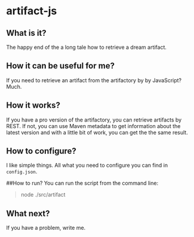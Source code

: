 # artifact-js
## What is it?
The happy end of the a long tale how to retrieve a dream artifact.

## How it can be useful for me?
If you need to retrieve an artifact from the artifactory by by JavaScript? 
Much.

## How it works?
If you have a pro version of the artifactory, you can retrieve artifacts by REST. 
If not, you can use Maven metadata to get information about the latest version and with a little bit of work, you can get the the same result.

## How to configure?
I like simple things. All what you need to configure you can find in `config.json`.

##How to run?
You can run the script from the command line:

> node ./src/artifact

## What next?
If you have a problem, write me.